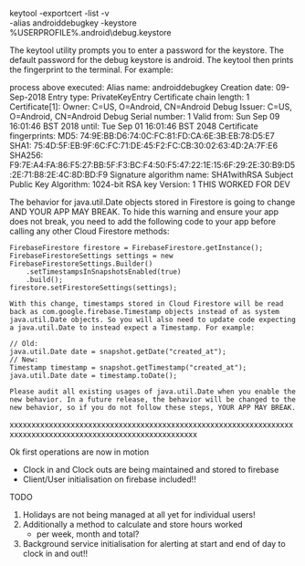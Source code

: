 keytool -exportcert -list -v \
-alias androiddebugkey -keystore %USERPROFILE%\.android\debug.keystore

The keytool utility prompts you to enter a password for the keystore. 
The default password for the debug keystore is android. The keytool then prints the fingerprint to the terminal. For example:

process above executed:
Alias name: androiddebugkey
Creation date: 09-Sep-2018
Entry type: PrivateKeyEntry
Certificate chain length: 1
Certificate[1]:
Owner: C=US, O=Android, CN=Android Debug
Issuer: C=US, O=Android, CN=Android Debug
Serial number: 1
Valid from: Sun Sep 09 16:01:46 BST 2018 until: Tue Sep 01 16:01:46 BST 2048
Certificate fingerprints:
         MD5:  74:9E:BB:D6:74:0C:FC:81:FD:CA:6E:3B:EB:78:D5:E7
         SHA1: 75:4D:5F:EB:9F:6C:FC:71:DE:45:F2:FC:CB:30:02:63:4D:2A:7F:E6
         SHA256: F9:7E:A4:FA:86:F5:27:BB:5F:F3:BC:F4:50:F5:47:22:1E:15:6F:29:2E:30:B9:D5:2E:71:B8:2E:4C:8D:BD:F9
Signature algorithm name: SHA1withRSA
Subject Public Key Algorithm: 1024-bit RSA key
Version: 1
THIS WORKED FOR DEV


The behavior for java.util.Date objects stored in Firestore is going to change AND YOUR APP MAY BREAK.
    To hide this warning and ensure your app does not break, you need to add the following code to your app before calling any other Cloud Firestore methods:
    
    FirebaseFirestore firestore = FirebaseFirestore.getInstance();
    FirebaseFirestoreSettings settings = new FirebaseFirestoreSettings.Builder()
        .setTimestampsInSnapshotsEnabled(true)
        .build();
    firestore.setFirestoreSettings(settings);
    
    With this change, timestamps stored in Cloud Firestore will be read back as com.google.firebase.Timestamp objects instead of as system java.util.Date objects. So you will also need to update code expecting a java.util.Date to instead expect a Timestamp. For example:
    
    // Old:
    java.util.Date date = snapshot.getDate("created_at");
    // New:
    Timestamp timestamp = snapshot.getTimestamp("created_at");
    java.util.Date date = timestamp.toDate();
    
    Please audit all existing usages of java.util.Date when you enable the new behavior. In a future release, the behavior will be changed to the new behavior, so if you do not follow these steps, YOUR APP MAY BREAK.


xxxxxxxxxxxxxxxxxxxxxxxxxxxxxxxxxxxxxxxxxxxxxxxxxxxxxxxxxxxxxxxxxxxxxxxxxxxxxxxxxxxxxxxxxxxxxxxxxxxxxxxxxxxx

Ok first operations are now in motion
- Clock in and Clock outs are being maintained and stored to firebase
- Client/User initialisation on firebase included!!

TODO 
1. Holidays are not being managed at all yet for individual users!
2. Additionally a method to calculate and store hours worked
    - per week, month and total?
3. Background service initialisation for alerting at start and end of day to clock in and out!!
